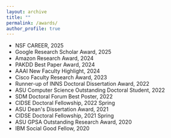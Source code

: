```yaml
---
layout: archive
title: ""
permalink: /awards/
author_profile: true
---
```

*   NSF CAREER, 2025
*   Google Research Scholar Award, 2025
*   Amazon Research Award, 2024
*   PAKDD Best Paper Award, 2024
*   AAAI New Faculty Highlight, 2024
*   Cisco Faculty Research Award, 2023
*   Runner-up of INNS Doctoral Dissertation Award, 2022
*   ASU Computer Science Outstanding Doctoral Student, 2022
*   SDM Doctoral Forum Best Poster, 2022
*   CIDSE Doctoral Fellowship, 2022 Spring
*   ASU Dean's Dissertation Award, 2021
*   CIDSE Doctoral Fellowship, 2021 Spring
*   ASU GPSA Outstanding Research Award, 2020
*   IBM Social Good Fellow, 2020
